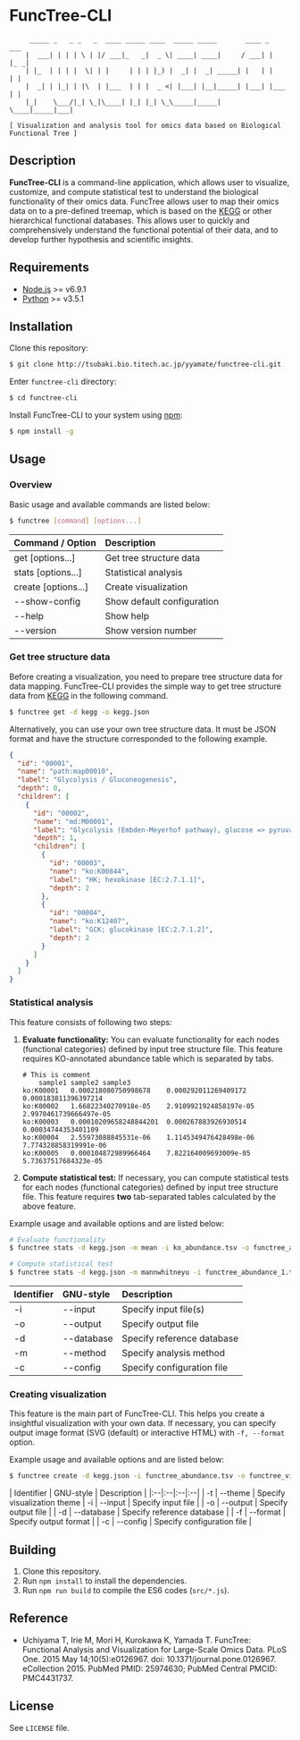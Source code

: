 # FuncTree-CLI
```
     _____ _   _ _   _  ____ _____ ____  _____ _____       ____ _     ___
    |  ___| | | | \ | |/ ___|_   _|  _ \| ____| ____|     / ___| |   |_ _|
    | |_  | | | |  \| | |     | | | |_) |  _| |  _| _____| |   | |    | |
    |  _| | |_| | |\  | |___  | | |  _ <| |___| |__|_____| |___| |___ | |
    |_|    \___/|_| \_|\____| |_| |_| \_\_____|_____|     \____|_____|___|

[ Visualization and analysis tool for omics data based on Biological Functional Tree ]
```

## Description
**FuncTree-CLI** is a command-line application, which allows user to visualize, customize, and compute statistical test to understand the biological functionality of their omics data. FuncTree allows user to map their omics data on to a pre-defined treemap, which is based on the [KEGG](http://www.genome.jp/kegg/) or other hierarchical functional databases. This allows user to quickly and comprehensively understand the functional potential of their data, and to develop further hypothesis and scientific insights.

## Requirements
- [Node.js](https://github.com/nodejs/node) >= v6.9.1
- [Python](https://www.python.org/) >= v3.5.1


## Installation
Clone this repository:
```bash
$ git clone http://tsubaki.bio.titech.ac.jp/yyamate/functree-cli.git
```
Enter `functree-cli` directory:
```bash
$ cd functree-cli
```
Install FuncTree-CLI to your system using [npm](https://github.com/npm/npm):
```bash
$ npm install -g
```

## Usage
### Overview
Basic usage and available commands are listed below:
```bash
$ functree [command] [options...]
```
| Command / Option | Description |
|:--|:--|
| get [options...] | Get tree structure data |
| stats [options...] | Statistical analysis |
| create [options...] | Create visualization |
| --show-config | Show default configuration |
| --help | Show help |
| --version | Show version number |

### Get tree structure data
Before creating a visualization, you need to prepare tree structure data for data mapping.
FuncTree-CLI provides the simple way to get tree structure data from [KEGG](http://www.genome.jp/kegg/) in the following command.
```bash
$ functree get -d kegg -o kegg.json
```
Alternatively, you can use your own tree structure data. It must be JSON format and have the structure corresponded to the following example.
```json
{
  "id": "00001",
  "name": "path:map00010",
  "label": "Glycolysis / Gluconeogenesis",
  "depth": 0,
  "children": [
    {
      "id": "00002",
      "name": "md:M00001",
      "label": "Glycolysis (Embden-Meyerhof pathway), glucose => pyruvate",
      "depth": 1,
      "children": [
        {
          "id": "00003",
          "name": "ko:K00844",
          "label": "HK; hexokinase [EC:2.7.1.1]",
          "depth": 2
        },
        {
          "id": "00004",
          "name": "ko:K12407",
          "label": "GCK; glucokinase [EC:2.7.1.2]",
          "depth": 2
        }
      ]
    }
  ]
}
```

### Statistical analysis
This feature consists of following two steps:

1. **Evaluate functionality:** You can evaluate functionality for each nodes (functional categories) defined by input tree structure file. This feature requires KO-annotated abundance table which is separated by tabs.

    ```
    # This is comment
    	sample1	sample2	sample3
    ko:K00001	0.000218080750998678	0.000292011269409172	0.000183811396397214
    ko:K00002	1.66822340270918e-05	2.9109921924858197e-05	2.9970461739666497e-05
    ko:K00003	0.00010209658248844201	0.000267883926930514	0.00034744353401109
    ko:K00004	2.55973088845531e-06	1.1145349476428498e-06	7.774328858319991e-06
    ko:K00005	0.000104872989966464	7.822164009693009e-05	5.73637517684323e-05
    ```

1. **Compute statistical test:** If necessary, you can compute statistical tests for each nodes (functional categories) defined by input tree structure file. This feature requires **two** tab-separated tables calculated by the above feature.

Example usage and available options and  are listed below:

```bash
# Evaluate functionality
$ functree stats -d kegg.json -m mean -i ko_abundance.tsv -o functree_abundance.tsv

# Compute statistical test
$ functree stats -d kegg.json -m mannwhitneyu -i functree_abundance_1.tsv functree_abundance_2.tsv -o functree_pvalue.tsv
```

| Identifier | GNU-style | Description |
|:--|:--|:--|
| -i | --input | Specify input file(s) |
| -o | --output | Specify output file |
| -d | --database | Specify reference database |
| -m | --method | Specify analysis method |
| -c | --config | Specify configuration file |

### Creating visualization
This feature is the main part of FuncTree-CLI. This helps you create a insightful visualization with your own data. If necessary, you can specify output image format (SVG (default) or interactive HTML) with `-f, --format` option.

Example usage and available options and  are listed below:

```bash
$ functree create -d kegg.json -i functree_abundance.tsv -o functree_visualization.html -f html
```

| Identifier | GNU-style | Description |
|:--|:--|:--|:--|
| -t | --theme | Specify visualization theme
| -i | --input | Specify input file |
| -o | --output | Specify output file |
| -d | --database | Specify reference database |
| -f | --format | Specify output format |
| -c | --config | Specify configuration file |

## Building
1. Clone this repository.
1. Run `npm install` to install the dependencies.
1. Run `npm run build` to compile the ES6 codes (`src/*.js`).

## Reference
- Uchiyama T, Irie M, Mori H, Kurokawa K, Yamada T. FuncTree: Functional Analysis and Visualization for Large-Scale Omics Data. PLoS One. 2015 May 14;10(5):e0126967. doi: 10.1371/journal.pone.0126967. eCollection 2015. PubMed PMID: 25974630; PubMed Central PMCID: PMC4431737.

## License
See `LICENSE` file.
